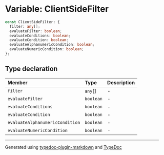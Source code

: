 # Variable: ClientSideFilter

```ts
const ClientSideFilter: {
  filter: any[];
  evaluateFilter: boolean;
  evaluateConditions: boolean;
  evaluateCondition: boolean;
  evaluateAlphanumericCondition: boolean;
  evaluateNumericCondition: boolean;
};
```

## Type declaration

| Member | Type | Description |
| :------ | :------ | :------ |
| `filter` | `any`[] | - |
| `evaluateFilter` | `boolean` | - |
| `evaluateConditions` | `boolean` | - |
| `evaluateCondition` | `boolean` | - |
| `evaluateAlphanumericCondition` | `boolean` | - |
| `evaluateNumericCondition` | `boolean` | - |

***

Generated using [typedoc-plugin-markdown](https://www.npmjs.com/package/typedoc-plugin-markdown) and [TypeDoc](https://typedoc.org/)
